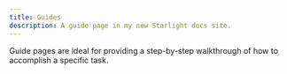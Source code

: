 ```yaml
---
title: Guides
description: A guide page in my new Starlight docs site.
---
```


Guide pages are ideal for providing a step-by-step walkthrough of how to accomplish a specific task.
